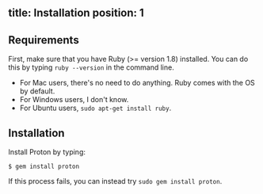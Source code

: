 title: Installation
position: 1
--

## Requirements

First, make sure that you have Ruby (>= version 1.8) installed. You can do this
by typing `ruby --version` in the command line.

 - For Mac users, there's no need to do anything. Ruby comes with the OS by default.
 - For Windows users, I don't know.
 - For Ubuntu users, `sudo apt-get install ruby`.

## Installation

Install Proton by typing:

    $ gem install proton

If this process fails, you can instead try `sudo gem install proton`.

